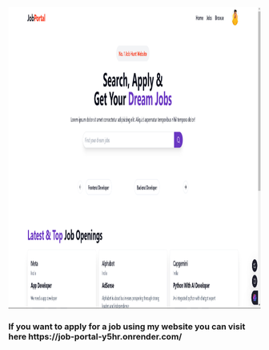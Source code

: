 <img src="https://github.com/Code2With-Pratik/Job-Portal/blob/main/image.png?raw=true" alt="Girl in a jacket"  height="600">

<h3> If you want to apply for a job using my website you can visit here https://job-portal-y5hr.onrender.com/ </h3>
